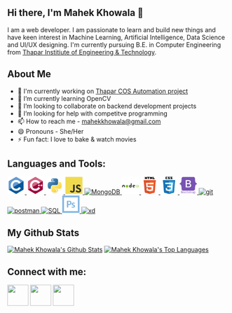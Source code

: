 ## Hi there, I'm Mahek Khowala 👋

I am a web developer. I am passionate to learn and build new things and have keen interest in Machine Learning, Artificial Intelligence, Data Science and UI/UX designing.
I'm currently pursuing B.E. in Computer Engineering from [Thapar Institiute of Engineering & Technology](http://www.thapar.edu/).

## About Me

- 🔭 I'm currently working on [Thapar COS Automation project](https://github.com/ACM-Thapar/Thapar-COS-Automation)
- 🌱 I’m currently learning OpenCV
- 👯 I’m looking to collaborate on backend development projects
- 🤔 I’m looking for help with competitve programming
- 📫 How to reach me - mahekkhowala@gmail.com
- 😄 Pronouns - She/Her
- ⚡ Fun fact: I love to bake & watch movies

## Languages and Tools:

<p align="left"> 
  <a href="https://www.cprogramming.com/" target="_blank"> 
    <img src="https://raw.githubusercontent.com/devicons/devicon/master/icons/c/c-original.svg" alt="c" width="40" height="40"/> 
  </a> 
  <a href="https://www.w3schools.com/cpp/" target="_blank"> 
    <img src="https://raw.githubusercontent.com/devicons/devicon/master/icons/cplusplus/cplusplus-original.svg" alt="cplusplus" width="40" height="40"/> 
  </a> 
  <a href="https://www.python.org" target="_blank"> 
    <img src="https://raw.githubusercontent.com/devicons/devicon/master/icons/python/python-original.svg" alt="python" width="40" height="40"/> 
  </a> 
  <a href="https://developer.mozilla.org/en-US/docs/Web/JavaScript" target="_blank"> 
    <img src="https://raw.githubusercontent.com/devicons/devicon/master/icons/javascript/javascript-original.svg" alt="javascript" width="40" height="40"/> 
  </a> 
  <a href="https://www.mongodb.com/" target="_blank"> 
    <img src="https://img.icons8.com/color/40/000000/mongodb.png" alt="MongoDB" width="40" height="40"/> 
  </a> 
  <a href="https://nodejs.org" target="_blank"> 
    <img src="https://raw.githubusercontent.com/devicons/devicon/master/icons/nodejs/nodejs-original-wordmark.svg" alt="nodejs" width="40" height="40"/> 
  </a> 
  <a href="https://www.w3.org/html/" target="_blank"> 
    <img src="https://raw.githubusercontent.com/devicons/devicon/master/icons/html5/html5-original-wordmark.svg" alt="html5" width="40" height="40"/> 
  </a>
  <a href="https://www.w3schools.com/css/" target="_blank"> 
    <img src="https://raw.githubusercontent.com/devicons/devicon/master/icons/css3/css3-original-wordmark.svg" alt="css3" width="40" height="40"/> 
  </a>
  <a href="https://getbootstrap.com" target="_blank"> 
    <img src="https://raw.githubusercontent.com/devicons/devicon/master/icons/bootstrap/bootstrap-plain-wordmark.svg" alt="bootstrap" width="40" height="40"/> 
  </a> 
  <a href="https://git-scm.com/" target="_blank"> 
    <img src="https://www.vectorlogo.zone/logos/git-scm/git-scm-icon.svg" alt="git" width="40" height="40"/> 
  </a>  
  <a href="https://postman.com" target="_blank"> 
    <img src="https://www.vectorlogo.zone/logos/getpostman/getpostman-icon.svg" alt="postman" width="40" height="40"/> 
  </a> 
  <a href="https://www.w3schools.com/sql/" target="_blank"> 
    <img src="https://img.icons8.com/color/40/000000/sql.png" alt="SQL" width="40" height="40"/> 
  </a> 
  <a href="https://www.photoshop.com/en" target="_blank"> 
    <img src="https://raw.githubusercontent.com/devicons/devicon/master/icons/photoshop/photoshop-line.svg" alt="photoshop" width="40" height="40"/> 
  </a> 
  <a href="https://www.adobe.com/products/xd.html" target="_blank"> 
    <img src="https://cdn.worldvectorlogo.com/logos/adobe-xd.svg" alt="xd" width="40" height="40"/> 
  </a> 
</p>

## My Github Stats

   <a href="https://github.com/mac2503/github-readme-stats"><img alt="Mahek Khowala's Github Stats" src="https://github-readme-stats.vercel.app/api?username=mac2503&show_icons=true&count_private=true&theme=react&hide_border=true&bg_color=0D1117" /></a>
  <a href="https://github.com/mac2503/github-readme-stats"><img alt="Mahek Khowala's Top Languages" src="https://github-readme-stats.vercel.app/api/top-langs/?username=mac2503&langs_count=8&count_private=true&layout=compact&theme=react&hide_border=true&bg_color=0D1117" /></a>

## Connect with me:

<a href="https://www.linkedin.com/in/mahek-khowala/"><img src="https://img.icons8.com/color/48/000000/linkedin.png" width="48" height="48"></a>
<a href="https://www.facebook.com/mahek.khowala3"><img src="https://img.icons8.com/color/48/000000/facebook.png" width="48" height="48"></a>
<a href="https://www.instagram.com/mahek_khowala/?hl=en"><img src="https://img.icons8.com/fluency/48/000000/instagram-new.png" width="48" height="48"></a>

